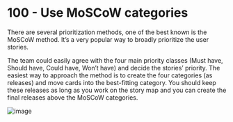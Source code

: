 # 100 - Use MoSCoW categories

There are several prioritization methods, one of the best known is the MoSCoW method. Itʼs a very popular way to broadly prioritize the user stories.

The team could easily agree with the four main priority classes (Must have, Should have, Could have, Wonʼt have) and decide the storiesʼ priority. The easiest way to approach the method is to create the four categories (as releases) and move cards into the best-fitting category. You should keep these releases as long as you work on the story map and you can create the final releases above the MoSCoW categories.

![image](https://github.com/user-attachments/assets/e968533f-d05e-4738-8485-94b5012974ce)
